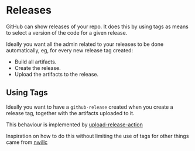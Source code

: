 # Releases
GitHub can show releases of your repo. It does this by using tags as means to select a version of the code for a given release.

Ideally you want all the admin related to your releases to be done automatically, eg, for every new release tag created:
* Build all artifacts.
* Create the release.
* Upload the artifacts to the release.

## Using Tags
Ideally you want to have a `github-release` created when you create a release tag, together with the artifacts uploaded to it.

This behaviour is implemented by [upload-release-action](https://github.com/svenstaro/upload-release-action)

Inspiration on how to do this without limiting the use of tags for other things came from [nwillc](https://github.community/t/merge-matrix-build-artifacts-for-release/118190)
